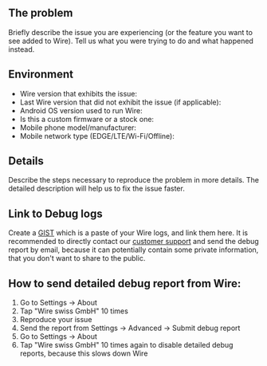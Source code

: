 ## The problem

Briefly describe the issue you are experiencing (or the feature you want to see added to Wire).
Tell us what you were trying to do and what happened instead.

## Environment

* Wire version that exhibits the issue:
* Last Wire version that did not exhibit the issue (if applicable):
* Android OS version used to run Wire:
* Is this a custom firmware or a stock one:
* Mobile phone model/manufacturer:
* Mobile network type (EDGE/LTE/Wi-Fi/Offline):

## Details

Describe the steps necessary to reproduce the problem in more details. The detailed description
will help us to fix the issue faster.

## Link to Debug logs

Create a [GIST](https://gist.github.com) which is a paste of your Wire logs, and link them here.
It is recommended to directly contact our [customer support](mailto:support@wire.com) and send the debug report by email, because it can potentially contain some private information, that you don't want to share to the public.

## How to send detailed debug report from Wire:

1. Go to Settings -> About
2. Tap "Wire swiss GmbH" 10 times
3. Reproduce your issue
4. Send the report from Settings -> Advanced -> Submit debug report
5. Go to Settings -> About
6. Tap "Wire swiss GmbH" 10 times again to disable detailed debug reports, because this slows down Wire
